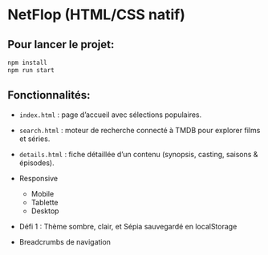 # NetFlop (HTML/CSS natif)

## Pour lancer le projet:
```bash
npm install
npm run start
```

## Fonctionnalités:

- `index.html` : page d’accueil avec sélections populaires.
- `search.html` : moteur de recherche connecté à TMDB pour explorer films et séries.
- `details.html` : fiche détaillée d’un contenu (synopsis, casting, saisons & épisodes).

- Responsive
	- Mobile
	- Tablette
	- Desktop
- Défi 1 : Thème sombre, clair, et Sépia sauvegardé en localStorage
- Breadcrumbs de navigation